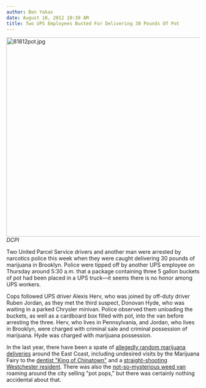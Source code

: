 ```yaml
---
author: Ben Yakas
date: August 18, 2012 10:30 AM
title: Two UPS Employees Busted For Delivering 30 Pounds Of Pot
---
```


<p><span class="mt-enclosure mt-enclosure-image" style="display: inline;"> </span></p><div class="image-none"> <img alt="81812pot.jpg" src="https://web.archive.org/web/20130517071012im_/http://gothamist.com/attachments/byakas/81812pot.jpg" width="640" height="520"> <br> <i> DCPI</i></div> <p></p>

<p>Two United Parcel Service drivers and another man were arrested by narcotics police this week when they were caught delivering 30 pounds of marijuana in Brooklyn. Police were tipped off by another UPS employee on Thursday around 5:30 a.m. that a package containing three 5 gallon buckets of pot had been placed in a UPS truck&#x2014;it seems there is no honor among UPS workers.</p>

<p>Cops followed UPS driver Alexis Herv, who was joined by off-duty driver Ruben Jordan, as they met the third suspect, Donovan Hyde, who was waiting in a parked Chrysler minivan. Police observed them unloading the buckets, as well as a cardboard box filled with pot, into the van before arresting the three. Herv, who lives in Pennsylvania, and Jordan, who lives in Brooklyn, were charged with criminal sale and criminal possession of marijuana. Hyde was charged with marijuana possession. </p>

<p>In the last year, there have been a spate of <a href="https://web.archive.org/web/20130517071012/rhttp://gothamist.com/2011/05/01/mysterious_packages_of_pot_being_de.php">allegedly random marijuana deliveries</a> around the East Coast, including undesired visits by the Marijuana Fairy to the <a href="https://web.archive.org/web/20130517071012/http://gothamist.com/2011/04/02/thirty-one_pounds_of_pot_makes_it_t.php">dentist &quot;King of Chinatown&quot;</a> and a <a href="https://web.archive.org/web/20130517071012/http://gothamist.com/2012/07/11/man_gets_mysterious_marijuana_shipm.php">straight-shooting Westchester resident</a>. There was also the <a href="https://web.archive.org/web/20130517071012/http://gothamist.com/2012/07/23/subtle_weed_van_selling_cannabis-fl.php">not-so-mysterious weed van</a> roaming around the city selling &quot;pot pops,&quot; but there was certainly nothing accidental about that.</p>